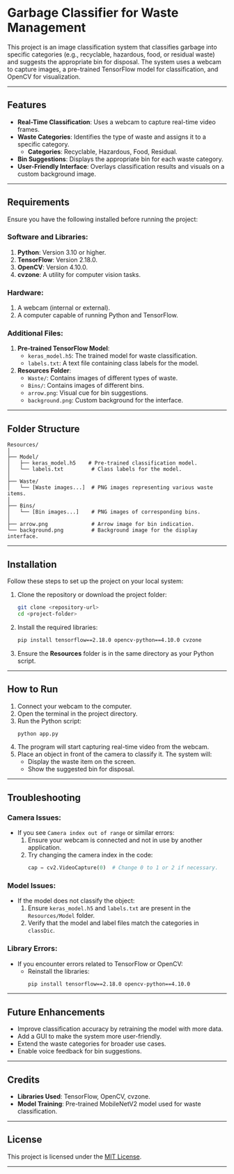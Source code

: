 

# Garbage Classifier for Waste Management

This project is an image classification system that classifies garbage into specific categories (e.g., recyclable, hazardous, food, or residual waste) and suggests the appropriate bin for disposal. The system uses a webcam to capture images, a pre-trained TensorFlow model for classification, and OpenCV for visualization.

---

## Features  
- **Real-Time Classification**: Uses a webcam to capture real-time video frames.  
- **Waste Categories**: Identifies the type of waste and assigns it to a specific category.  
  - **Categories**: Recyclable, Hazardous, Food, Residual.  
- **Bin Suggestions**: Displays the appropriate bin for each waste category.  
- **User-Friendly Interface**: Overlays classification results and visuals on a custom background image.

---

## Requirements  

Ensure you have the following installed before running the project:

### Software and Libraries:  
1. **Python**: Version 3.10 or higher.  
2. **TensorFlow**: Version 2.18.0.  
3. **OpenCV**: Version 4.10.0.  
4. **cvzone**: A utility for computer vision tasks.  

### Hardware:  
1. A webcam (internal or external).  
2. A computer capable of running Python and TensorFlow.  

### Additional Files:  
1. **Pre-trained TensorFlow Model**:  
   - `keras_model.h5`: The trained model for waste classification.  
   - `labels.txt`: A text file containing class labels for the model.  
2. **Resources Folder**:  
   - `Waste/`: Contains images of different types of waste.  
   - `Bins/`: Contains images of different bins.  
   - `arrow.png`: Visual cue for bin suggestions.  
   - `background.png`: Custom background for the interface.

---

## Folder Structure  

```plaintext
Resources/
│
├── Model/
│   ├── keras_model.h5    # Pre-trained classification model.
│   └── labels.txt         # Class labels for the model.
│
├── Waste/
│   └── [Waste images...]  # PNG images representing various waste items.
│
├── Bins/
│   └── [Bin images...]    # PNG images of corresponding bins.
│
├── arrow.png              # Arrow image for bin indication.
└── background.png         # Background image for the display interface.
```

---

## Installation  

Follow these steps to set up the project on your local system:

1. Clone the repository or download the project folder:
   ```bash
   git clone <repository-url>
   cd <project-folder>
   ```
2. Install the required libraries:
   ```bash
   pip install tensorflow==2.18.0 opencv-python==4.10.0 cvzone
   ```
3. Ensure the **Resources** folder is in the same directory as your Python script.  

---

## How to Run  

1. Connect your webcam to the computer.  
2. Open the terminal in the project directory.  
3. Run the Python script:
   ```bash
   python app.py
   ```
4. The program will start capturing real-time video from the webcam.  
5. Place an object in front of the camera to classify it. The system will:  
   - Display the waste item on the screen.  
   - Show the suggested bin for disposal.  

---

## Troubleshooting  

### **Camera Issues**:
- If you see `Camera index out of range` or similar errors:
  1. Ensure your webcam is connected and not in use by another application.  
  2. Try changing the camera index in the code:
     ```python
     cap = cv2.VideoCapture(0)  # Change 0 to 1 or 2 if necessary.
     ```

### **Model Issues**:
- If the model does not classify the object:
  1. Ensure `keras_model.h5` and `labels.txt` are present in the `Resources/Model` folder.  
  2. Verify that the model and label files match the categories in `classDic`.

### **Library Errors**:
- If you encounter errors related to TensorFlow or OpenCV:
  - Reinstall the libraries:
    ```bash
    pip install tensorflow==2.18.0 opencv-python==4.10.0
    ```

---

## Future Enhancements  

- Improve classification accuracy by retraining the model with more data.  
- Add a GUI to make the system more user-friendly.  
- Extend the waste categories for broader use cases.  
- Enable voice feedback for bin suggestions.  

---

## Credits  

- **Libraries Used**: TensorFlow, OpenCV, cvzone.  
- **Model Training**: Pre-trained MobileNetV2 model used for waste classification.  

---

## License  

This project is licensed under the [MIT License](LICENSE).  

--- 
